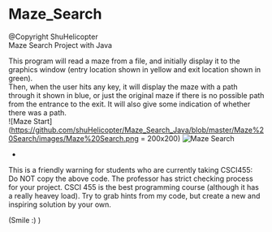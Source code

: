 # Maze_Search
@Copyright ShuHelicopter  
Maze Search Project with Java  

This program will read a maze from a file, and initially display it to the graphics window (entry location shown in yellow and exit location shown in green).  
Then, when the user hits any key, it will display the maze with a path through it shown in blue, or just the original maze if there is no possible path from the entrance to the exit. It will also give some indication of whether there was a path.  
![Maze Start](https://github.com/shuHelicopter/Maze_Search_Java/blob/master/Maze%20Search/images/Maze%20Search.png = 200x200)
![Maze Search](https://github.com/shuHelicopter/Maze_Search_Java/blob/master/Maze%20Search/images/Maze%20Start.png)


*  
This is a friendly warning for students who are currently taking CSCI455:      
Do NOT copy the above code. The professor has strict checking process for your project. CSCI 455 is the best programming course (although it has a really heavey load). Try to grab hints from my code, but create a new and inspiring solution by your own.  

(Smile :) )
